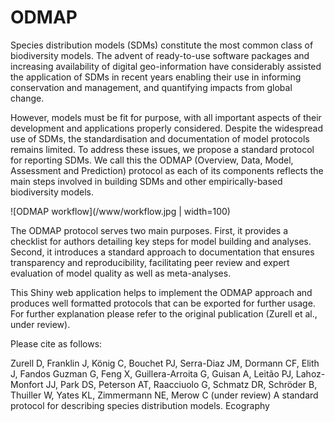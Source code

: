 # ODMAP
Species distribution models (SDMs) constitute the most common class of biodiversity models. The advent of ready-to-use software packages and increasing availability of digital geo-information have considerably assisted the application of SDMs in recent years enabling their use in informing conservation and management, and quantifying impacts from global change.

However, models must be fit for purpose, with all important aspects of their development and applications properly considered. Despite the widespread use of SDMs, the standardisation and documentation of model protocols remains limited. To address these issues, we propose a standard protocol for reporting SDMs. We call this the ODMAP (Overview, Data, Model, Assessment and Prediction) protocol as each of its components reflects the main steps involved in building SDMs and other empirically-based biodiversity models.

![ODMAP workflow](/www/workflow.jpg | width=100)

The ODMAP protocol serves two main purposes. First, it provides a checklist for authors detailing key steps for model building and analyses. Second, it introduces a standard approach to documentation that ensures transparency and reproducibility, facilitating peer review and expert evaluation of model quality as well as meta-analyses.

This Shiny web application helps to implement the ODMAP approach and produces well formatted protocols that can be exported for further usage. For further explanation please refer to the original publication (Zurell et al., under review).

Please cite as follows:

Zurell D, Franklin J, König C, Bouchet PJ, Serra-Diaz JM, Dormann CF, Elith J, Fandos Guzman G, Feng X, Guillera-Arroita G, Guisan A, Leitão PJ, Lahoz-Monfort JJ, Park DS, Peterson AT, Raacciuolo G, Schmatz DR, Schröder B, Thuiller W, Yates KL, Zimmermann NE, Merow C (under review) A standard protocol for describing species distribution models. Ecography
